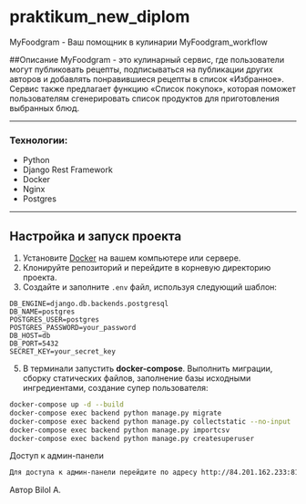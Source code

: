 # praktikum_new_diplom
MyFoodgram - Ваш помощник в кулинарии
MyFoodgram_workflow

##Описание
MyFoodgram - это кулинарный сервис, где пользователи могут публиковать рецепты, подписываться на публикации других авторов и добавлять понравившиеся рецепты в список «Избранное». Сервис также предлагает функцию «Список покупок», которая поможет пользователям сгенерировать список продуктов для приготовления выбранных блюд.

-- -
### Технологии:
- Python
- Django Rest Framework
- Docker
- Nginx
- Postgres
-- -

## Настройка и запуск проекта

1. Установите [Docker](https://docs.docker.com/get-docker/) на вашем компьютере или сервере.
2. Клонируйте репозиторий и перейдите в корневую директорию проекта.
3. Создайте и заполните `.env` файл, используя следующий шаблон:

```.env
DB_ENGINE=django.db.backends.postgresql
DB_NAME=postgres
POSTGRES_USER=postgres
POSTGRES_PASSWORD=your_password
DB_HOST=db
DB_PORT=5432
SECRET_KEY=your_secret_key
```

5. В терминали запустить **docker-compose**. Выполнить миграции, сборку статических файлов, заполнение базы исходными ингредиентами, создание супер пользователя:
```bash
docker-compose up -d --build
docker-compose exec backend python manage.py migrate
docker-compose exec backend python manage.py collectstatic --no-input
docker-compose exec backend python manage.py importcsv
docker-compose exec backend python manage.py createsuperuser
```
Доступ к админ-панели

```bash
Для доступа к админ-панели перейдите по адресу http://84.201.162.233:81/admin и используйте учетные данные суперпользователя.
```

Автор
Вilol A.
